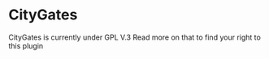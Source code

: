 CityGates
=========
CityGates is currently under GPL V.3
Read more on that to find your right to this plugin




